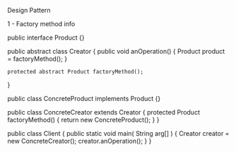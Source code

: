 
Design Pattern

1 - Factory method info

public interface Product {}

public abstract class Creator
{
	public void anOperation()
	{
		Product product = factoryMethod();
	}

	protected abstract Product factoryMethod();
}

public class ConcreteProduct implements Product {}

public class ConcreteCreator extends Creator
{
	protected Product factoryMethod()
	{
		return new ConcreteProduct();
	}
}

public class Client
{
	public static void main( String arg[] )
	{
		Creator creator = new ConcreteCreator();
		creator.anOperation();
	}
}
